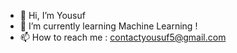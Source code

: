 - 👋 Hi, I’m Yousuf
- 🌱 I’m currently learning Machine Learning !
- 📫 How to reach me : contactyousuf5@gmail.com

<!---
yousufnoor5/yousufnoor5 is a ✨ special ✨ repository because its `README.md` (this file) appears on your GitHub profile.
You can click the Preview link to take a look at your changes.
--->
